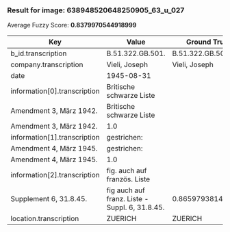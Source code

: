 ### Result for image: 638948520648250905_63_u_027
Average Fuzzy Score: **0.8379970544918999**
<small>

| Key | Value | Ground Truth | Score |
| --- | --- | --- | --- |
| b_id.transcription | B.51.322.GB.501. | B.51.322.GB.501. | 1.0 |
| company.transcription | Vieli, Joseph | Vieli, Joseph | 1.0 |
| date | 1945-08-31 |  | 0.0 |
| information[0].transcription | Britische schwarze Liste
Amendment 3, März 1942. | Britische schwarze Liste
Amendment 3, März 1942. | 1.0 |
| information[1].transcription | gestrichen:
Amendment 4, März 1945. | gestrichen:
Amendment 4, März 1945. | 1.0 |
| information[2].transcription | fig. auch auf französ. Liste
Supplement 6, 31.8.45. | fig auch auf franz. Liste - Suppl. 6, 31.8.45. | 0.865979381443299 |
| location.transcription | ZUERICH | ZUERICH | 1.0 |

</small>
